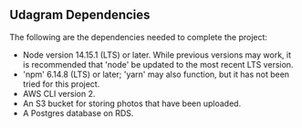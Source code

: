 ## Udagram Dependencies

The following are the dependencies needed to complete the project:

- Node version 14.15.1 (LTS) or later. While previous versions may work, it is recommended that 'node' be updated to the most recent LTS version.
- 'npm' 6.14.8 (LTS) or later; 'yarn' may also function, but it has not been tried for this project.
- AWS CLI version 2.
- An S3 bucket for storing photos that have been uploaded.
- A Postgres database on RDS.
